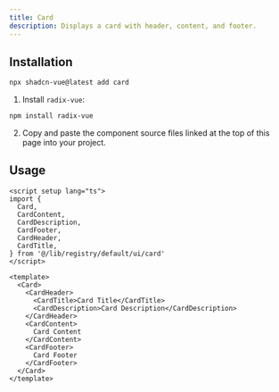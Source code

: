 ```yaml
---
title: Card
description: Displays a card with header, content, and footer.
---
```



<ComponentPreview name="CardDemo"  /> 


## Installation

```bash
npx shadcn-vue@latest add card
```

<ManualInstall>

1. Install `radix-vue`:

```bash
npm install radix-vue
```

2. Copy and paste the component source files linked at the top of this page into your project.
</ManualInstall>

## Usage

```vue
<script setup lang="ts">
import {
  Card,
  CardContent,
  CardDescription,
  CardFooter,
  CardHeader,
  CardTitle,
} from '@/lib/registry/default/ui/card'
</script>

<template>
  <Card>
    <CardHeader>
      <CardTitle>Card Title</CardTitle>
      <CardDescription>Card Description</CardDescription>
    </CardHeader>
    <CardContent>
      Card Content
    </CardContent>
    <CardFooter>
      Card Footer
    </CardFooter>
  </Card>
</template>
```